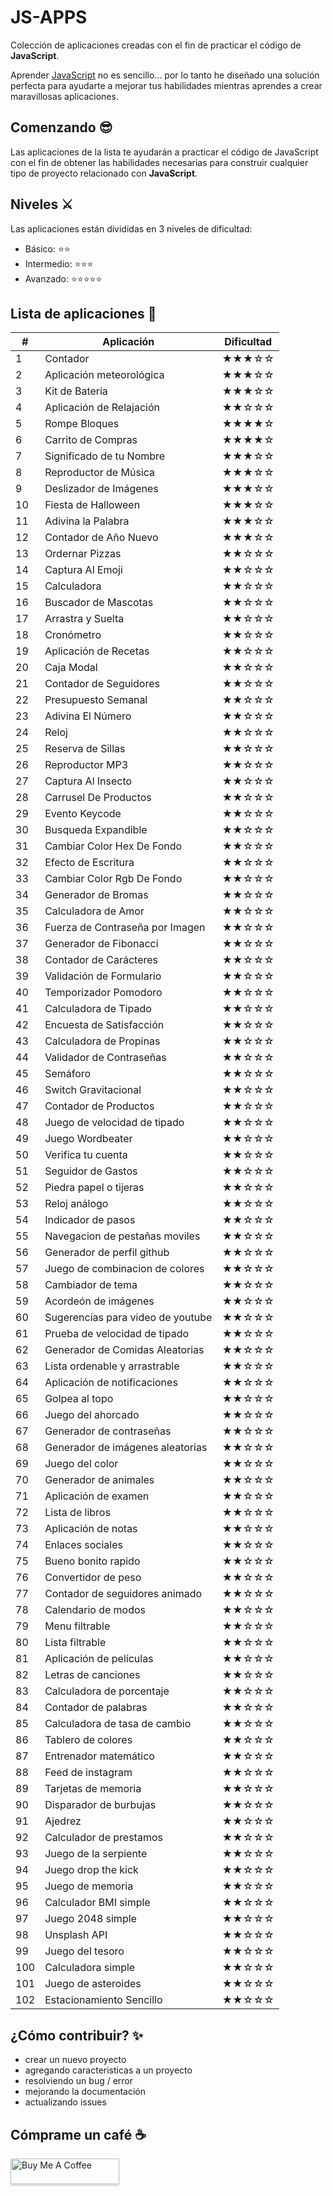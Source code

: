 # JS-APPS

Colección de aplicaciones creadas con el fin de practicar el código de <b>JavaScript</b>.

Aprender [JavaScript](https://developer.mozilla.org/es/docs/Web/JavaScript) no es sencillo... por lo tanto he diseñado una solución perfecta para ayudarte a mejorar tus habilidades mientras aprendes a crear maravillosas aplicaciones.

## Comenzando 😎

Las aplicaciones de la lista te ayudarán a practicar el código de JavaScript con el fin de obtener las habilidades necesarias para construir cualquier tipo de proyecto relacionado con <b>JavaScript</b>.

## Niveles ⚔️

Las aplicaciones están divididas en 3 niveles de dificultad:

*  Básico:           ⭐⭐
*  Intermedio:      ⭐⭐⭐
*  Avanzado:      ⭐⭐⭐⭐⭐

## Lista de aplicaciones 🎉

| #   | Aplicación                              | Dificultad    |
|-----|-----------------------------------------|---------------|
| 1   | Contador                                |   ★★★☆☆    | 
| 2   | Aplicación meteorológica                |   ★★★☆☆    | 
| 3   | Kit de Batería                          |   ★★★☆☆    | 
| 4   | Aplicación de Relajación                |   ★★☆☆☆    |
| 5   | Rompe Bloques                           |   ★★★★☆    | 
| 6   | Carrito de Compras                      |   ★★★★☆    | 
| 7   | Significado de tu Nombre                |   ★★★☆☆    |
| 8   | Reproductor de Música                   |   ★★★☆☆    | 
| 9   | Deslizador de Imágenes                  |   ★★★☆☆    |
| 10  | Fiesta de Halloween                     |   ★★★☆☆    | 
| 11  | Adivina la Palabra                      |   ★★★☆☆    | 
| 12  | Contador de Año Nuevo                   |   ★★★☆☆    |
| 13  | Ordernar Pizzas                         |   ★★☆☆☆    |
| 14  | Captura Al Emoji                        |   ★★☆☆☆    |
| 15  | Calculadora                             |   ★★☆☆☆    |
| 16  | Buscador de Mascotas                    |   ★★☆☆☆    |
| 17  | Arrastra y Suelta                       |   ★★☆☆☆    |
| 18  | Cronómetro                              |   ★★☆☆☆    |
| 19  | Aplicación de Recetas                   |   ★★☆☆☆    |
| 20  | Caja Modal                              |   ★★☆☆☆    |
| 21  | Contador de Seguidores                  |   ★★☆☆☆    |
| 22  | Presupuesto Semanal                     |   ★★☆☆☆    |
| 23  | Adivina El Número                       |   ★★☆☆☆    |
| 24  | Reloj                                   |   ★★☆☆☆    |
| 25  | Reserva de Sillas                       |   ★★☆☆☆    |
| 26  | Reproductor MP3                         |   ★★☆☆☆    |
| 27  | Captura Al Insecto                      |   ★★☆☆☆    |
| 28  | Carrusel De Productos                   |   ★★☆☆☆    |
| 29  | Evento Keycode                          |   ★★☆☆☆    |
| 30  | Busqueda Expandible                     |   ★★☆☆☆    |
| 31  | Cambiar Color Hex De Fondo              |   ★★☆☆☆    |
| 32  | Efecto de Escritura                     |   ★★☆☆☆    |
| 33  | Cambiar Color Rgb De Fondo              |   ★★☆☆☆    |
| 34  | Generador de Bromas                     |   ★★☆☆☆    |
| 35  | Calculadora de Amor                     |   ★★☆☆☆    |
| 36  | Fuerza de Contraseña por Imagen         |   ★★☆☆☆    |
| 37  | Generador de Fibonacci                  |   ★★☆☆☆    |
| 38  | Contador de Carácteres                  |   ★★☆☆☆    |
| 39  | Validación de Formulario                |   ★★☆☆☆    |
| 40  | Temporizador Pomodoro                   |   ★★☆☆☆    |
| 41  | Calculadora de Tipado                   |   ★★☆☆☆    |
| 42  | Encuesta de Satisfacción                |   ★★☆☆☆    |
| 43  | Calculadora de Propinas                 |   ★★☆☆☆    |
| 44  | Validador de Contraseñas                |   ★★☆☆☆    |
| 45  | Semáforo                                |   ★★☆☆☆    |
| 46  | Switch Gravitacional                    |   ★★☆☆☆    |
| 47  | Contador de Productos                   |   ★★☆☆☆    |
| 48  | Juego de velocidad de tipado            |   ★★☆☆☆    |
| 49  | Juego Wordbeater                        |   ★★☆☆☆    |
| 50  | Verifica tu cuenta                      |   ★★☆☆☆    |
| 51  | Seguidor de Gastos                      |   ★★☆☆☆    |
| 52  | Piedra papel o tijeras                  |   ★★☆☆☆    |
| 53  | Reloj análogo                           |   ★★☆☆☆    |
| 54  | Indicador de pasos                      |   ★★☆☆☆    |
| 55  | Navegacion de pestañas moviles          |   ★★☆☆☆    |
| 56  | Generador de perfil github              |   ★★☆☆☆    |
| 57  | Juego de combinacion de colores         |   ★★☆☆☆    |
| 58  | Cambiador de tema                       |   ★★☆☆☆    |
| 59  | Acordeón de imágenes                    |   ★★☆☆☆    |
| 60  | Sugerencias para video de youtube       |   ★★☆☆☆    |
| 61  | Prueba de velocidad de tipado           |   ★★☆☆☆    |
| 62  | Generador de Comidas Aleatorias         |   ★★☆☆☆    |
| 63  | Lista ordenable y arrastrable           |   ★★☆☆☆    |
| 64  | Aplicación de notificaciones            |   ★★☆☆☆    |
| 65  | Golpea al topo                          |   ★★☆☆☆    |
| 66  | Juego del ahorcado                      |   ★★☆☆☆    |
| 67  | Generador de contraseñas                |   ★★☆☆☆    |
| 68  | Generador de imágenes aleatorias        |   ★★☆☆☆    |
| 69  | Juego del color                         |   ★★☆☆☆    |
| 70  | Generador de animales                   |   ★★☆☆☆    |
| 71  | Aplicación de examen                    |   ★★☆☆☆    |
| 72  | Lista de libros                         |   ★★☆☆☆    |
| 73  | Aplicación de notas                     |   ★★☆☆☆    |
| 74  | Enlaces sociales                        |   ★★☆☆☆    |
| 75  | Bueno bonito rapido                     |   ★★☆☆☆    |
| 76  | Convertidor de peso                     |   ★★☆☆☆    |
| 77  | Contador de seguidores animado          |   ★★☆☆☆    |
| 78  | Calendario de modos                     |   ★★☆☆☆    |
| 79  | Menu filtrable                          |   ★★☆☆☆    |
| 80  | Lista filtrable                         |   ★★☆☆☆    |
| 81  | Aplicación de películas                 |   ★★☆☆☆    |
| 82  | Letras de canciones                     |   ★★☆☆☆    |
| 83  | Calculadora de porcentaje               |   ★★☆☆☆    |
| 84  | Contador de palabras                    |   ★★☆☆☆    |
| 85  | Calculadora de tasa de cambio           |   ★★☆☆☆    |
| 86  | Tablero de colores                      |   ★★☆☆☆    |
| 87  | Entrenador matemático                   |   ★★☆☆☆    |
| 88  | Feed de instagram                       |   ★★☆☆☆    |
| 89  | Tarjetas de memoria                     |   ★★☆☆☆    |
| 90  | Disparador de burbujas                  |   ★★☆☆☆    |
| 91  | Ajedrez                                 |   ★★☆☆☆    |
| 92  | Calculador de prestamos                 |   ★★☆☆☆    |
| 93  | Juego de la serpiente                   |   ★★☆☆☆    |
| 94  | Juego drop the kick                     |   ★★☆☆☆    |
| 95  | Juego de memoria                        |   ★★☆☆☆    |
| 96  | Calculador BMI simple                   |   ★★☆☆☆    |
| 97  | Juego 2048 simple                       |   ★★☆☆☆    |
| 98  | Unsplash API                            |   ★★☆☆☆    |
| 99  | Juego del tesoro                        |   ★★☆☆☆    |
| 100 | Calculadora simple                      |   ★★☆☆☆    |
| 101 | Juego de asteroides                     |   ★★☆☆☆    |
| 102 | Estacionamiento Sencillo                |   ★★☆☆☆    |

## ¿Cómo contribuir? ✨

- crear un nuevo proyecto
- agregando caracteristicas a un proyecto 
- resolviendo un bug / error
- mejorando la documentación
- actualizando issues


## Cómprame un café ☕

<a href="https://www.buymeacoffee.com/hernandoabella" target="_blank"><img src="https://www.buymeacoffee.com/assets/img/custom_images/orange_img.png" alt="Buy Me A Coffee" style="height: 41px !important;width: 174px !important;box-shadow: 0px 3px 2px 0px rgba(190, 190, 190, 0.5) !important;-webkit-box-shadow: 0px 3px 2px 0px rgba(190, 190, 190, 0.5) !important;" ></a>
